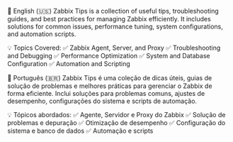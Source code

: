 📌 English (🇺🇸)
Zabbix Tips is a collection of useful tips, troubleshooting guides, and best practices for managing Zabbix efficiently. It includes solutions for common issues, performance tuning, system configurations, and automation scripts.

💡 Topics Covered:
✅ Zabbix Agent, Server, and Proxy
✅ Troubleshooting and Debugging
✅ Performance Optimization
✅ System and Database Configuration
✅ Automation and Scripting
<br>

📌 Português (🇧🇷)
Zabbix Tips é uma coleção de dicas úteis, guias de solução de problemas e melhores práticas para gerenciar o Zabbix de forma eficiente. Inclui soluções para problemas comuns, ajustes de desempenho, configurações do sistema e scripts de automação.

💡 Tópicos abordados:
✅ Agente, Servidor e Proxy do Zabbix
✅ Solução de problemas e depuração
✅ Otimização de desempenho
✅ Configuração do sistema e banco de dados
✅ Automação e scripts
